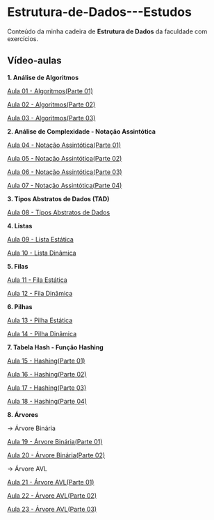 # Estrutura-de-Dados---Estudos

Conteúdo da minha cadeira de **Estrutura de Dados** da faculdade com exercícios.

## Vídeo-aulas

**1. Análise de Algoritmos**

[Aula 01 - Algoritmos(Parte 01)](https://drive.google.com/file/d/1tYSrvdPLEKiCTYoJCn8L5bSRMruJhOEB/view?usp=drive_web&authuser=1)

[Aula 02 - Algoritmos(Parte 02)](https://drive.google.com/file/d/1VDt7GYBpzThthv9JRmYBrzpeuIdU_Z2X/view?usp=drive_web&authuser=1)

[Aula 03 - Algoritmos(Parte 03)](https://drive.google.com/file/d/1ZuZlFPF67-zQlyvbe-nCOn0i8y4GNkbp/view?usp=drive_web&authuser=1)


**2. Análise de Complexidade - Notação Assintótica**

[Aula 04 - Notação Assintótica(Parte 01)](https://drive.google.com/file/d/1sRudNOwwTBc2Ye6amCrx2bgQIVFYWPbY/view?usp=drive_web&authuser=1)

[Aula 05 - Notação Assintótica(Parte 02)](https://drive.google.com/file/d/1v_6u5a2DC5VkIjfT5nLThhzOllGMkUKC/view?usp=drive_web&authuser=1)

[Aula 06 - Notação Assintótica(Parte 03)](https://drive.google.com/file/d/1DDc7GJccwL95FdTa4_HqLeM_goBb2Zvv/view?usp=drive_web&authuser=1)

[Aula 07 - Notação Assintótica(Parte 04)](https://drive.google.com/file/d/1VH3ZZoGXxoFGwl9Tt1lUFYax9YByUnAz/view?usp=drive_web&authuser=1)

**3. Tipos Abstratos de Dados (TAD)**

[Aula 08 - Tipos Abstratos de Dados](https://drive.google.com/file/d/14ltXErtLWduFRRPZ35FmMxYvUHbA8i4G/view?usp=drive_web&authuser=1)

**4. Listas**

[Aula 09 - Lista Estática](https://drive.google.com/file/d/13IOZqF0KwhysCWM5s-_TZfVwNTwXVOWc/view?usp=drive_web&authuser=1)

[Aula 10 - Lista Dinâmica](https://drive.google.com/file/d/1wB-MB1VBW03RiPVIjFCXxRwrwNyxrGXr/view?usp=drive_web&authuser=1)

**5. Filas**

[Aula 11 - Fila Estática](https://drive.google.com/file/d/1k9QfTjPdcwVJr5KwGp6BFslthHjw-mkx/view?usp=drive_web&authuser=1)

[Aula 12 - Fila Dinâmica](https://drive.google.com/file/d/1BK4FPevZMxDWBmPJdxyNg3umJr_J14hS/view?usp=drive_web&authuser=1)

**6. Pilhas**

[Aula 13 - Pilha Estática](https://drive.google.com/file/d/1jIAz9fxqUMrRGpMumeTGeZL1zeEg64lo/view?usp=drive_web&authuser=1)

[Aula 14 - Pilha Dinâmica](https://drive.google.com/file/d/11mPPnqhLG25uLzv_Fwlp8zVLyFrI9jKh/view?usp=drive_web&authuser=1)

**7. Tabela Hash - Função Hashing**

[Aula 15 - Hashing(Parte 01)](https://drive.google.com/file/d/1-AUZqqgBYBhYxoBv9Fpv_JEUREIGQaCF/view?usp=drive_web&authuser=1)

[Aula 16 - Hashing(Parte 02)](https://drive.google.com/file/d/1Qvb1pZUubV7ZKpWEoK6_SgyiG0n-N5hE/view?usp=drive_web&authuser=1)

[Aula 17 - Hashing(Parte 03)](https://drive.google.com/file/d/1WoEKni01cL7HiNTY6GS2dy0f7AcWG6c4/view?usp=drive_web&authuser=1)

[Aula 18 - Hashing(Parte 04)](https://drive.google.com/file/d/1Y2_Ca7ur483_vlLflCJDkhMVi8_4Sxnx/view?usp=drive_web&authuser=1)

**8. Árvores**

-> Árvore Binária

[Aula 19 - Árvore Binária(Parte 01)](https://drive.google.com/file/d/1wUSs7gL5OV59Yx2St2_TnwoRuaNyDFi8/view?usp=drive_web&authuser=1)

[Aula 20 - Árvore Binária(Parte 02)](https://drive.google.com/file/d/1ZNDwMZK2UP9JgukyD0SmdviH9khrAdRQ/view?usp=drive_web&authuser=1)

-> Árvore AVL

[Aula 21 - Árvore AVL(Parte 01)](https://drive.google.com/file/d/1BY7HMJA11putCt9SuNyU3Jt6uVJSenA4/view?usp=drive_web&authuser=1)

[Aula 22 - Árvore AVL(Parte 02)](https://drive.google.com/file/d/1Gt1c3f0R9ev4wgP7tk8pjoXqY-v0SXdJ/view?usp=drive_web&authuser=1)

[Aula 23 - Árvore AVL(Parte 03)](https://drive.google.com/file/d/1o4sBZzq_GAerOs9lOYnDK-UWLkN0Va-z/view?usp=drive_web&authuser=1)


